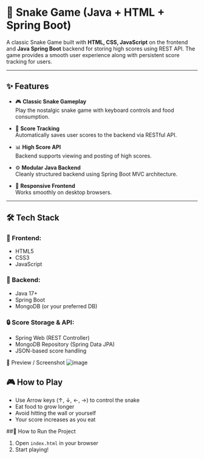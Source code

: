 # 🐍 Snake Game (Java + HTML + Spring Boot)

A classic Snake Game built with **HTML, CSS, JavaScript** on the frontend and **Java Spring Boot** backend for storing high scores using REST API. The game provides a smooth user experience along with persistent score tracking for users.

---

## ✨ Features

- 🎮 **Classic Snake Gameplay**  
  Play the nostalgic snake game with keyboard controls and food consumption.

- 💾 **Score Tracking**  
  Automatically saves user scores to the backend via RESTful API.

- 📊 **High Score API**  
  Backend supports viewing and posting of high scores.

- ⚙️ **Modular Java Backend**  
  Cleanly structured backend using Spring Boot MVC architecture.

- 📱 **Responsive Frontend**  
  Works smoothly on desktop browsers.

---

## 🛠️ Tech Stack

### 🚀 Frontend:
- HTML5
- CSS3
- JavaScript

### 🧠 Backend:
- Java 17+
- Spring Boot
- MongoDB (or your preferred DB)

### 🔒 Score Storage & API:
- Spring Web (REST Controller)
- MongoDB Repository (Spring Data JPA)
- JSON-based score handling

📸 Preview / Screenshot
![image](https://github.com/user-attachments/assets/649a2814-15ae-4a71-a010-6661b1472449)


## 🎮 How to Play

- Use Arrow keys (↑, ↓, ←, →) to control the snake
- Eat food to grow longer
- Avoid hitting the wall or yourself
- Your score increases as you eat


 ##🚀 How to Run the Project
1. Open `index.html` in your browser
2. Start playing!



